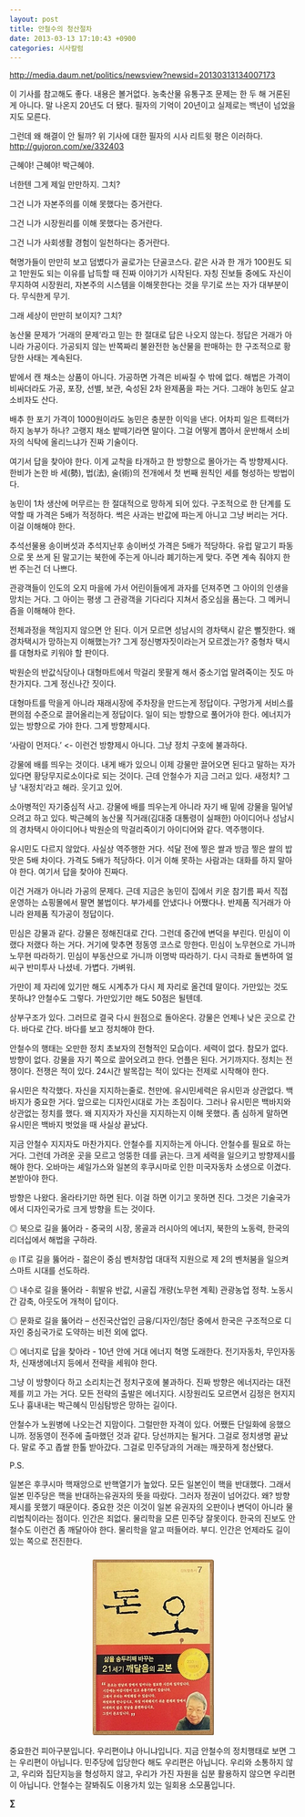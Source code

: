 ```yaml
---
layout: post
title: 안철수의 청산절차
date: 2013-03-13 17:10:43 +0900
categories: 시사칼럼
---
```

http://media.daum.net/politics/newsview?newsid=20130313134007173 


  


이 기사를 참고해도 좋다. 내용은 볼거없다. 농축산물 유통구조 문제는 한 두 해 거론된게 아니다. 말 나온지 20년도 더 됐다. 필자의 기억이 20년이고 실제로는 백년이 넘었을지도 모른다. 


  


그런데 왜 해결이 안 될까? 위 기사에 대한 필자의 시사 리트윗 평은 이러하다. http://gujoron.com/xe/332403 


  


근혜야! 근혜야! 박근혜야. 

너한텐 그게 제일 만만하지. 그치? 

그건 니가 자본주의를 이해 못했다는 증거란다. 

그건 니가 시장원리를 이해 못했다는 증거란다. 

그건 니가 사회생활 경험이 일천하다는 증거란다. 


  


혁명가들이 만만히 보고 덤볐다가 골로가는 단골코스다. 같은 사과 한 개가 100원도 되고 1만원도 되는 이유를 납득할 때 진짜 이야기가 시작된다. 자칭 진보들 중에도 자신이 무지하여 시장원리, 자본주의 시스템을 이해못한다는 것을 무기로 쓰는 자가 대부분이다. 무식한게 무기. 


  


그래 세상이 만만히 보이지? 그치? 


  


농산물 문제가 ‘거래의 문제’라고 믿는 한 절대로 답은 나오지 않는다. 정답은 거래가 아니라 가공이다. 가공되지 않는 반쪽짜리 불완전한 농산물을 판매하는 한 구조적으로 황당한 사태는 계속된다. 


  


밭에서 캔 채소는 상품이 아니다. 가공하면 가격은 비싸질 수 밖에 없다. 해법은 가격이 비싸더라도 가공, 포장, 선별, 보관, 숙성된 2차 완제품을 파는 거다. 그래야 농민도 살고 소비자도 산다. 


  


배추 한 포기 가격이 1000원이라도 농민은 충분한 이익을 낸다. 어차피 일은 트랙터가 하지 농부가 하나? 고랭지 채소 밭떼기라면 말이다. 그걸 어떻게 뽑아서 운반해서 소비자의 식탁에 올리느냐가 진짜 기술이다. 


  


여기서 답을 찾아야 한다. 이게 교착을 타개하고 한 방향으로 몰아가는 즉 방향제시다. 한비가 논한 바 세(勢), 법(法), 술(術)의 전개에서 첫 번째 원칙인 세를 형성하는 방법이다. 


  


농민이 1차 생산에 머무르는 한 절대적으로 망하게 되어 있다. 구조적으로 한 단계를 도약할 때 가격은 5배가 적정하다. 썩은 사과는 반값에 파는게 아니고 그냥 버리는 거다. 이걸 이해해야 한다.


  


추석선물용 송이버섯과 추석지난후 송이버섯 가격은 5배가 적당하다. 유럽 말고기 파동으로 못 쓰게 된 말고기는 북한에 주는게 아니라 폐기하는게 맞다. 주면 계속 줘야지 한 번 주는건 더 나쁘다. 


  


관광객들이 인도의 오지 마을에 가서 어린이들에게 과자를 던져주면 그 아이의 인생을 망치는 거다. 그 아이는 평생 그 관광객을 기다리다 지쳐서 증오심을 품는다. 그 메커니즘을 이해해야 한다. 


  


전체과정을 책임지지 않으면 안 된다. 이거 모르면 성남시의 경차택시 같은 뻘짓한다. 왜 경차택시가 망하는지 이해했는가? 그게 정신병자짓이라는거 모르겠는가? 중형차 택시를 대형차로 키워야 할 판이다. 


  


박원순의 반값식당이나 대형마트에서 막걸리 못팔게 해서 중소기업 말려죽이는 짓도 마찬가지다. 그게 정신나간 짓이다. 


  


대형마트를 막을게 아니라 재래시장에 주차장을 만드는게 정답이다. 구멍가게 서비스를 편의점 수준으로 끌어올리는게 정답이다. 일이 되는 방향으로 풀어가야 한다. 에너지가 있는 방향으로 가야 한다. 그게 방향제시다. 


  


‘사람이 먼저다.’ <- 이런건 방향제시 아니다. 그냥 정치 구호에 불과하다. 


  


강물에 배를 띄우는 것이다. 내게 배가 있으니 이제 강물만 끌어오면 된다고 말하는 자가 있다면 황당무지로소이다로 되는 것이다. 근데 안철수가 지금 그러고 있다. 새정치? 그냥 ‘내정치’라고 해라. 웃기고 있어. 


  


소아병적인 자기중심적 사고. 강물에 배를 띄우는게 아니라 자기 배 밑에 강물을 밀어넣으려고 하고 있다. 박근혜의 농산물 직거래(김대중 대통령이 실패한) 아이디어나 성남시의 경차택시 아이디어나 박원순의 막걸리죽이기 아이디어와 같다. 역주행이다. 


  


유시민도 다르지 않았다. 사실상 역주행한 거다. 석달 전에 찧은 쌀과 방금 찧은 쌀의 밥맛은 5배 차이다. 가격도 5배가 적당하다. 이거 이해 못하는 사람과는 대화를 하지 말아야 한다. 여기서 답을 찾아야 진짜다. 


  


이건 거래가 아니라 가공의 문제다. 근데 지금은 농민이 집에서 키운 참기름 짜서 직접 운영하는 쇼핑몰에서 팔면 불법이다. 부가세를 안냈다나 어쨌다나. 반제품 직거래가 아니라 완제품 직가공이 정답이다. 


  


민심은 강물과 같다. 강물은 정해진대로 간다. 그런데 중간에 변덕을 부린다. 민심이 이랬다 저랬다 하는 거다. 거기에 맞추면 정동영 코스로 망한다. 민심이 노무현으로 가니까 노무현 따라하기. 민심이 부동산으로 가니까 이명박 따라하기. 다시 극좌로 돌변하여 얼씨구 반미투사 나셨네. 가볍다. 가벼워. 


  


가만이 제 자리에 있기만 해도 시계추가 다시 제 자리로 올건데 말이다. 가만있는 것도 못하냐? 안철수도 그렇다. 가만있기만 해도 50점은 될텐데. 


  


상부구조가 있다. 그러므로 결국 다시 원점으로 돌아온다. 강물은 언제나 낮은 곳으로 간다. 바다로 간다. 바다를 보고 정치해야 한다. 


  


안철수의 행태는 오만한 정치 초보자의 전형적인 모습이다. 세력이 없다. 참모가 없다. 방향이 없다. 강물을 자기 쪽으로 끌어오려고 한다. 언플은 된다. 거기까지다. 정치는 전쟁이다. 전쟁은 적이 있다. 24시간 발목잡는 적이 있다는 전제로 시작해야 한다. 


  


유시민은 착각했다. 자신을 지지하는줄로. 천만에. 유시민세력은 유시민과 상관없다. 백바지가 중요한 거다. 앞으로는 디자인시대로 가는 조짐이다. 그러나 유시민은 백바지와 상관없는 정치를 했다. 왜 지지자가 자신을 지지하는지 이해 못했다. 좀 심하게 말하면 유시민은 백바지 벗었을 때 사실상 끝났다. 


  


지금 안철수 지지자도 마찬가지다. 안철수를 지지하는게 아니다. 안철수를 필요로 하는 거다. 그런데 가려운 곳을 모르고 엉뚱한 데를 긁는다. 크게 세력을 일으키고 방향제시를 해야 한다. 오바마는 셰일가스와 일본의 후쿠시마로 인한 미국자동차 소생으로 이겼다. 본받아야 한다. 


  


방향은 나왔다. 올라타기만 하면 된다. 이걸 하면 이기고 못하면 진다. 그것은 기술국가에서 디자인국가로 크게 방향을 트는 것이다. 


  


◎ 북으로 길을 뚫어라 - 중국의 시장, 몽골과 러시아의 에너지, 북한의 노동력, 한국의 리더십에서 해법을 구하라. 


  


◎ IT로 길을 뚫어라 - 젊은이 중심 벤처창업 대대적 지원으로 제 2의 벤처붐을 일으켜 스마트 시대를 선도하라. 


  


◎ 내수로 길을 뚤어라 - 휘발유 반값, 시골집 개량(노무현 계획) 관광농업 정착. 노동시간 감축, 아웃도어 개척이 답이다. 


  


◎ 문화로 길을 뚫어라 – 선진국산업인 금융/디자인/첨단 중에서 한국은 구조적으로 디자인 중심국가로 도약하는 비전 외에 없다. 


  


◎ 에너지로 답을 찾아라 - 10년 안에 거대 에너지 혁명 도래한다. 전기자동차, 무인자동차, 신재생에너지 등에서 전략을 세워야 한다. 


  


그냥 이 방향이다 하고 소리치는건 정치구호에 불과하다. 진짜 방향은 에너지라는 대전제를 끼고 가는 거다. 모든 전략의 출발은 에너지다. 시장원리도 모르면서 김정은 현지지도나 흉내내는 박근혜식 민심탐방은 망하는 길이다. 


  


안철수가 노원병에 나오는건 지맘이다. 그럴만한 자격이 있다. 어쨌든 단일화에 응했으니까. 정동영이 전주에 출마했던 것과 같다. 당선까지는 될거다. 그걸로 정치생명 끝났다. 말로 주고 좁쌀 한톨 받아갔다. 그걸로 민주당과의 거래는 깨끗하게 청산됐다. 


  


P.S. 

일본은 후쿠시마 핵재앙으로 반핵열기가 높았다. 모든 일본인이 핵을 반대했다. 그래서 일본 민주당은 핵을 반대하는유권자의 뜻을 따랐다. 그러자 정권이 넘어갔다. 왜? 방향제시를 못했기 때문이다. 중요한 것은 이것이 일본 유권자의 오판이나 변덕이 아니라 물리법칙이라는 점이다. 인간은 죄없다. 물리학을 모른 민주당 잘못이다. 한국의 진보도 안철수도 이런건 좀 깨달아야 한다. 물리학을 알고 떠들어라. 부디. 인간은 언제라도 길이 있는 쪽으로 전진한다. 



 ###


  




<p align="center">
  <a href="?mid=DonOh"><img alt="345678.jpg" src="files/attach/images/198/727/315/55.JPG" /> <br /></a> 
  
  <p>
  </p> 중요한건 피아구분입니다. 우리편이냐 아니냐입니다. 지금 안철수의 정치행태로 보면 그는 우리편이 아닙니다. 민주당에 입당한다 해도 우리편은 아닙니다. 우리와 소통하지 않고, 우리와 집단지능을 형성하지 않고, 우리가 가진 자원을 십분 활용하지 않으면 우리편이 아닙니다. 안철수는 잘봐줘도 이용가치 있는 일회용 소모품입니다. 
  
  <p>
  </p>
  
  <p>
  </p>
  
  <p>
    <b>∑</b> <br />
  </p>
  
  <p>
  </p>
  
  <p>
  </p>
  
  <p>
  </p>
  
  <p>
  </p>
  
  <p>
  </p>
  
  <p>
  </p>
  
  <p>
  </p>
  
  <p>
  </p>
</p>